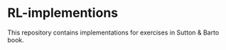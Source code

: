 # RL-implementions

This repository contains implementations for exercises in Sutton & Barto book.  
